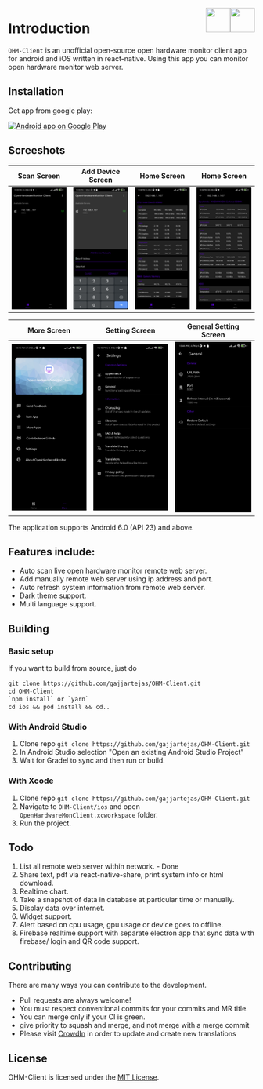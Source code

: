  
 [<img align="right" src="https://cdn.jsdelivr.net/npm/simple-icons@latest/icons/instagram.svg" width="50" height="50" />](http://www.instagram.com/gajjartejas)
 [<img align="right" src="https://cdn.jsdelivr.net/npm/simple-icons@latest/icons/twitter.svg" width="50" height="50" />](http://www.twitter.com/gajjartejas)

# Introduction

`OHM-Client` is an unofficial open-source open hardware monitor client app for android and iOS written in react-native. Using this app you can monitor open hardware monitor web server.

## Installation
Get app from google play:

<a href="https://play.google.com/store/apps/details?id=com.tejasgajjar.ohmc">
  <img alt="Android app on Google Play" src="http://developer.android.com/images/brand/en_generic_rgb_wo_60.png" />
</a>

## Screeshots
Scan Screen            |  Add Device Screen          |  Home Screen            |  Home Screen
:-------------------------:|:-------------------------:|:-------------------------:|:-------------------------:
![Scan](docs/images/v1.0.0/scan.jpg)   |  ![Add Device](docs/images/v1.0.0/add-device.jpg) |  ![Home](docs/images/v1.0.0//home-1.jpg)  |  ![Home](docs/images/v1.0.0//home-2.jpg)


More Screen            |  Setting Screen          |  General Setting Screen
:-------------------------:|:-------------------------:|:-------------------------:
![More](docs/images/v1.0.0/more.jpg)   |  ![Setting](docs/images/v1.0.0/settings.jpg) |  ![Home](docs/images/v1.0.0/general-setting.jpg)

The application supports Android 6.0 (API 23) and above.

## Features include:

* Auto scan live open hardware monitor remote web server.
* Add manually remote web server using ip address and port.
* Auto refresh system information from remote web server.
* Dark theme support.
* Multi language support.

## Building

### Basic setup
If you want to build from source, just do

    git clone https://github.com/gajjartejas/OHM-Client.git
    cd OHM-Client
    `npm install` or `yarn`
    cd ios && pod install && cd..

### With Android Studio

1. Clone repo `git clone https://github.com/gajjartejas/OHM-Client.git`
2. In Android Studio selection "Open an existing Android Studio Project"
3. Wait for Gradel to sync and then run or build.

### With Xcode

1. Clone repo `git clone https://github.com/gajjartejas/OHM-Client.git`
2. Navigate to `OHM-Client/ios` and open `OpenHardwareMonClient.xcworkspace` folder.
3. Run the project.

## Todo
1. List all remote web server within network. - Done
2. Share text, pdf via react-native-share, print system info or html download.
3. Realtime chart.
4. Take a snapshot of data in database at particular time or manually.
5. Display data over internet.
7. Widget support.
10. Alert based on cpu usage, gpu usage or device goes to offline.
11. Firebase realtime support with separate electron app that sync data with firebase/ login and QR code support.

## Contributing

There are many ways you can contribute to the development.

* Pull requests are always welcome! 
* You must respect conventional commits for your commits and MR title.
* You can merge only if your CI is green.
* give priority to squash and merge, and not merge with a merge commit
* Please visit [CrowdIn](https://crowdin.com/project/openhardwaremonitorclient) in order to update and create new translations

## License

OHM-Client is licensed under the [MIT License](https://github.com/gajjartejas/OHM-Client/blob/main/LICENSE).
